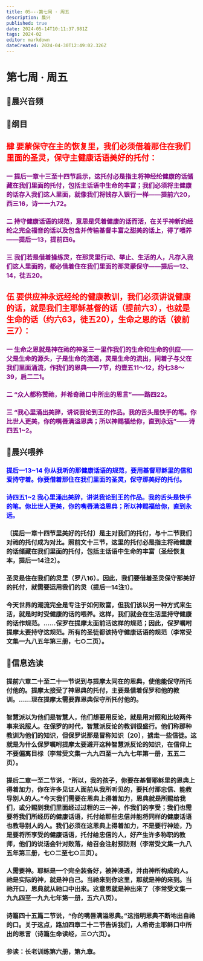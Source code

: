 ```yaml
---
title: 05---第七周 · 周五
description: 晨兴
published: true
date: 2024-05-14T10:11:37.981Z
tags: 2024-02
editor: markdown
dateCreated: 2024-04-30T12:49:02.326Z
---
```


# 第七周 · 周五
## 🎵晨兴音频

## 📖纲目

## <font color=red>肆   要蒙保守在主的恢复里，我们必须借着那住在我们里面的圣灵，保守主健康话语美好的托付：</font>

### <font color=purple>一   提后一章十三至十四节启示，这托付必是指主将神经纶健康的话储藏在我们里面的托付，包括主话语中生命的丰富；我们必须将主健康的话存入我们这人里面，就像我们将钱存入银行一样——提前六20，西三16，诗一一九72。</font>

### <font color=purple>二   持守健康话语的规范，意思是凭着健康的话而活，在关乎神新约经纶之完全福音的话以及包含并传输基督丰富之甜美的话上，得了喂养——提后一13，提前四6。</font>

### <font color=purple>三   我们若是借着操练灵，在那灵里行动、举止、生活的人，凡存入我们这人里面的，都必借着住在我们里面的那灵蒙保守——提后一12、14，徒五20。</font>

## <font color=red>伍   要供应神永远经纶的健康教训，我们必须讲说健康的话，就是我们主耶稣基督的话（提前六3），也就是生命的话（约六63，徒五20），生命之恩的话（彼前三7）：</font>

### <font color=purple>一   生命之恩就是神在祂的神圣三一里作我们的生命和生命的供应——父是生命的源头，子是生命的流道，灵是生命的流出，同着子与父在我们里面涌流，作我们的恩典——7节，约壹五11～12，约七38～39，启二二1。</font>

### <font color=purple>二   “众人都称赞祂，并希奇祂口中所出的恩言”——路四22。</font>

### <font color=purple>三   “我心里涌出美辞，讲说我论到王的作品。我的舌头是快手的笔。你比世人更美，你的嘴唇满溢恩典；所以神赐福给你，直到永远”——诗四五1~2。</font>

## 📖晨兴喂养

### <font color=blue>提后一13~14    你从我听的那健康话语的规范，要用基督耶稣里的信和爱持守着。你要借着那住在我们里面的圣灵，保守那美好的托付。</font>

### <font color=blue>诗四五1~2    我心里涌出美辞，讲说我论到王的作品。我的舌头是快手的笔。你比世人更美，你的嘴唇满溢恩典；所以神赐福给你，直到永远。</font>

### 〔提后一章十四节里美好的托付〕是主对我们的托付，与十二节我们对祂的托付成为对比。照前文十三节，这里的托付必是指主将祂健康的话储藏在我们里面的托付，包括主话语中生命的丰富（圣经恢复本，提后一14注2）。

### 圣灵是住在我们的灵里（罗八16）。因此，我们要借着圣灵保守那美好的托付，就需要运用我们的灵（提后一14注1）。

### 今天世界的潮流完全是专注于如何致富，但我们该以另一种方式来生活，就是时时受健康的话的喂养。这样，我们就会在生活里持守健康的话作规范。……保罗在提摩太面前活这样的规范；因此，保罗嘱咐提摩太要持守这规范。所有的圣徒都该持守健康话语的规范（李常受文集一九八五年第三册，七○二页）。

## 📖信息选读

### 提前六章二十至二十一节说到与提摩太同在的恩典，使他能保守所托付他的。提摩太接受了神恩典的托付，主要是借着保罗和他的教训。……现在提摩太需要靠恩典保守所托付他的。

### 智慧派以为他们是智慧人，他们想要用反论，就是用对照和比较两件事来说服人。在保罗的时代，智慧派反论的教训很盛行。他们称那种教训为他们的知识，但保罗说那是冒称知识〔20〕，掳走一些信徒。这就是为什么保罗嘱咐提摩太要避开这种智慧派反论的知识，在信仰上不要偏离目标（李常受文集一九九四至一九九七年第一册，五五二页）。

### 提后二章一至二节说，“所以，我的孩子，你要在基督耶稣里的恩典上得着加力，你在许多见证人面前从我所听见的，要托付那忠信、能教导别人的人。”今天我们需要在恩典上得着加力，恩典就是所赐给我们，或分赐到我们里面经过过程的三一神，作我们的享受；我们也需要将我们所经历的健康话语，托付给那些忠信并能将同样的健康话语也教导别人的人。我们必须在这恩典上得着加力，不是要行神迹，乃是要将所享受的健康话语，托付给忠信的人，好产生许多称职的教师，他们的说话会针对败落，给召会注射预防剂（李常受文集一九八五年第三册，七○二至七○三页）。

### 人需要神。耶稣是一个完全装备好，被神浸透，并由神所构成的人。祂是实际的神，就是神自己。当祂来到你这里，那就是神的来到。当祂开口，恩典就从祂口中出来。这意思就是神出来了（李常受文集一九九四至一九九七年第一册，五六八页）。

### 诗篇四十五篇二节说，“你的嘴唇满溢恩典。”这指明恩典不断地出自祂的口。关于这点，路加四章二十二节告诉我们，人希奇主耶稣口中所出的恩言（诗篇生命读经，三○六页）。

### 参读：长老训练第六册，第九章。
<!-- Google tag (gtag.js) -->
<script async src="https://www.googletagmanager.com/gtag/js?id=G-1P8709Z16T"></script>
<script>
  window.dataLayer = window.dataLayer || [];
  function gtag(){dataLayer.push(arguments);}
  gtag('js', new Date());

  gtag('config', 'G-1P8709Z16T');
</script>